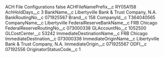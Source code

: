 <?xml version="1.0" encoding="UTF-8"?>
<CustomMetadata xmlns="http://soap.sforce.com/2006/04/metadata" xmlns:xsi="http://www.w3.org/2001/XMLSchema-instance" xmlns:xsd="http://www.w3.org/2001/XMLSchema">
    <label>ACH File Configurations</label>
    <protected>false</protected>
    <values>
        <field>ACHFileNamePrefix__c</field>
        <value xsi:type="xsd:string">RY05A158</value>
    </values>
    <values>
        <field>AchHoldDays__c</field>
        <value xsi:type="xsd:string">3</value>
    </values>
    <values>
        <field>BankName__c</field>
        <value xsi:type="xsd:string">Libertyville Bank &amp; Trust Company, N.A.</value>
    </values>
    <values>
        <field>BankRoutingNo__c</field>
        <value xsi:type="xsd:string">071925567</value>
    </values>
    <values>
        <field>Brand__c</field>
        <value xsi:type="xsd:string">158</value>
    </values>
    <values>
        <field>CompanyId__c</field>
        <value xsi:type="xsd:string">T364040565</value>
    </values>
    <values>
        <field>CompanyName__c</field>
        <value xsi:type="xsd:string">Libertyville</value>
    </values>
    <values>
        <field>FederalReserveBankName__c</field>
        <value xsi:type="xsd:string">FRB Chicago</value>
    </values>
    <values>
        <field>FederalReserveRoutingNo__c</field>
        <value xsi:type="xsd:string">073000338</value>
    </values>
    <values>
        <field>GLAccountNo__c</field>
        <value xsi:type="xsd:string">1052500</value>
    </values>
    <values>
        <field>GLCostCenter__c</field>
        <value xsi:type="xsd:string">53242</value>
    </values>
    <values>
        <field>ImmediateDestinationName__c</field>
        <value xsi:type="xsd:string">FRB Chicago</value>
    </values>
    <values>
        <field>ImmediateDestination__c</field>
        <value xsi:type="xsd:string">073000338</value>
    </values>
    <values>
        <field>ImmediateOriginName__c</field>
        <value xsi:type="xsd:string">Libertyville Bank &amp; Trust Company, N.A.</value>
    </values>
    <values>
        <field>ImmediateOrigin__c</field>
        <value xsi:type="xsd:string">071925567</value>
    </values>
    <values>
        <field>ODFI__c</field>
        <value xsi:type="xsd:string">07192556</value>
    </values>
    <values>
        <field>OriginatorStatusCode__c</field>
        <value xsi:type="xsd:string">1</value>
    </values>
</CustomMetadata>
